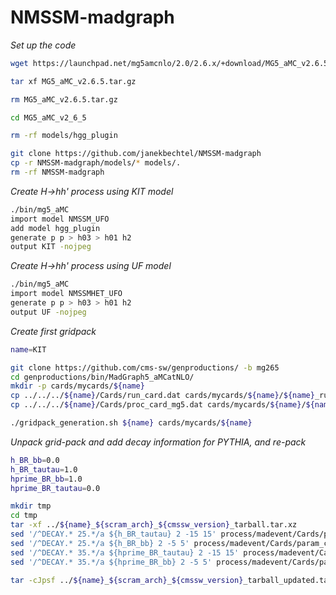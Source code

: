 # NMSSM-madgraph

*Set up the code*
```bash
wget https://launchpad.net/mg5amcnlo/2.0/2.6.x/+download/MG5_aMC_v2.6.5.tar.gz

tar xf MG5_aMC_v2.6.5.tar.gz

rm MG5_aMC_v2.6.5.tar.gz

cd MG5_aMC_v2_6_5

rm -rf models/hgg_plugin

git clone https://github.com/janekbechtel/NMSSM-madgraph
cp -r NMSSM-madgraph/models/* models/.
rm -rf NMSSM-madgraph

```
*Create H->hh' process using KIT model*
```bash
./bin/mg5_aMC
import model NMSSM_UFO
add model hgg_plugin
generate p p > h03 > h01 h2
output KIT -nojpeg
```
*Create H->hh' process using UF model*
```bash
./bin/mg5_aMC
import model NMSSMHET_UFO
generate p p > h03 > h01 h2
output UF -nojpeg
```
*Create first gridpack*
```bash
name=KIT

git clone https://github.com/cms-sw/genproductions/ -b mg265
cd genproductions/bin/MadGraph5_aMCatNLO/
mkdir -p cards/mycards/${name}
cp ../../../${name}/Cards/run_card.dat cards/mycards/${name}/${name}_run_card.dat
cp ../../../${name}/Cards/proc_card_mg5.dat cards/mycards/${name}/${name}_proc_card.dat

./gridpack_generation.sh ${name} cards/mycards/${name}
```
*Unpack grid-pack and add decay information for PYTHIA, and re-pack*
```bash
h_BR_bb=0.0
h_BR_tautau=1.0
hprime_BR_bb=1.0
hprime_BR_tautau=0.0

mkdir tmp
cd tmp 
tar -xf ../${name}_${scram_arch}_${cmssw_version}_tarball.tar.xz
sed '/^DECAY.* 25.*/a ${h_BR_tautau} 2 -15 15' process/madevent/Cards/param_card.dat
sed '/^DECAY.* 25.*/a ${h_BR_bb} 2 -5 5' process/madevent/Cards/param_card.dat
sed '/^DECAY.* 35.*/a ${hprime_BR_tautau} 2 -15 15' process/madevent/Cards/param_card.dat
sed '/^DECAY.* 35.*/a ${hprime_BR_bb} 2 -5 5' process/madevent/Cards/param_card.dat

tar -cJpsf ../${name}_${scram_arch}_${cmssw_version}_tarball_updated.tar.xz *
```

